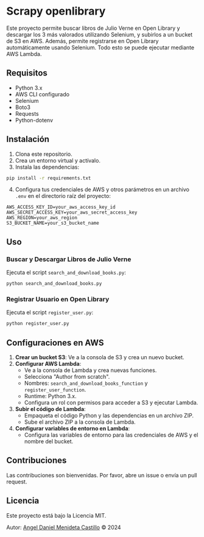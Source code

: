 
# Scrapy openlibrary

Este proyecto permite buscar libros de Julio Verne en Open Library y descargar los 3 más valorados utilizando Selenium, y subirlos a un bucket de S3 en AWS. Además, permite registrarse en Open Library automáticamente usando Selenium. Todo esto se puede ejecutar mediante AWS Lambda.

## Requisitos

- Python 3.x
- AWS CLI configurado
- Selenium
- Boto3
- Requests
- Python-dotenv

## Instalación

1. Clona este repositorio.
2. Crea un entorno virtual y actívalo.
3. Instala las dependencias:

```sh
pip install -r requirements.txt
```

4. Configura tus credenciales de AWS y otros parámetros en un archivo `.env` en el directorio raíz del proyecto:

```env
AWS_ACCESS_KEY_ID=your_aws_access_key_id
AWS_SECRET_ACCESS_KEY=your_aws_secret_access_key
AWS_REGION=your_aws_region
S3_BUCKET_NAME=your_s3_bucket_name
```

## Uso

### Buscar y Descargar Libros de Julio Verne

Ejecuta el script `search_and_download_books.py`:

```sh
python search_and_download_books.py
```

### Registrar Usuario en Open Library

Ejecuta el script `register_user.py`:

```sh
python register_user.py
```

## Configuraciones en AWS

1. **Crear un bucket S3**: Ve a la consola de S3 y crea un nuevo bucket.
2. **Configurar AWS Lambda**:
    - Ve a la consola de Lambda y crea nuevas funciones.
    - Selecciona "Author from scratch".
    - Nombres: `search_and_download_books_function` y `register_user_function`.
    - Runtime: Python 3.x.
    - Configura un rol con permisos para acceder a S3 y ejecutar Lambda.
3. **Subir el código de Lambda**:
    - Empaqueta el código Python y las dependencias en un archivo ZIP.
    - Sube el archivo ZIP a la consola de Lambda.
4. **Configurar variables de entorno en Lambda**:
    - Configura las variables de entorno para las credenciales de AWS y el nombre del bucket.

## Contribuciones

Las contribuciones son bienvenidas. Por favor, abre un issue o envía un pull request.

## Licencia

Este proyecto está bajo la Licencia MIT.

Autor: <a href="https://www.linkedin.com/in/danielmendietadeveloper/">Angel Daniel Menideta Castillo</a> © 2024